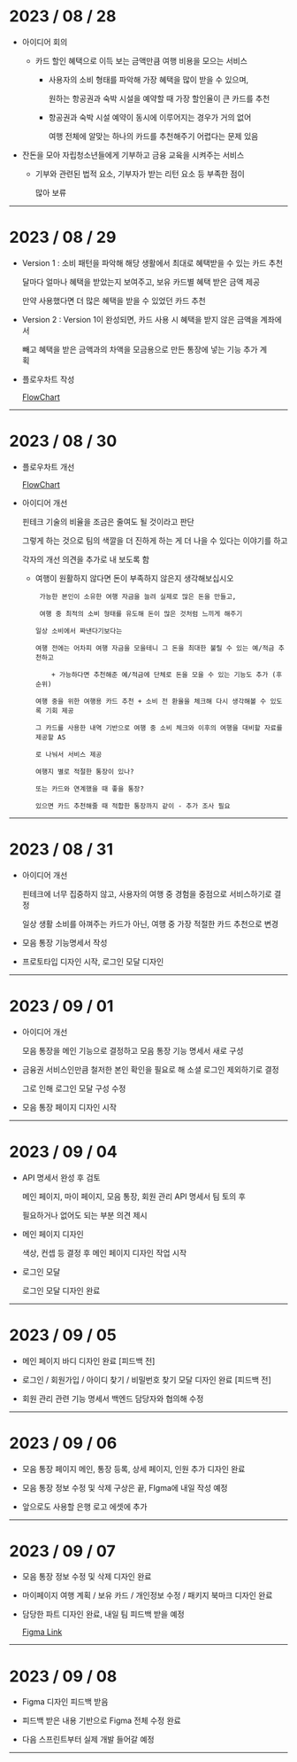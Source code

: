 # 2023 / 08 / 28

- 아이디어 회의
  
  - 카드 할인 혜택으로 이득 보는 금액만큼 여행 비용을 모으는 서비스
    
    - 사용자의 소비 형태를 파악해 가장 혜택을 많이 받을 수 있으며,
      
      원하는 항공권과 숙박 시설을 예약할 때 가장 할인율이 큰 카드를 추천
    
    - 항공권과 숙박 시설 예약이 동시에 이루어지는 경우가 거의 없어
      
      여행 전체에 알맞는 하나의 카드를 추천해주기 어렵다는 문제 있음

- 잔돈을 모아 자립청소년들에게 기부하고 금융 교육을 시켜주는 서비스
  
  - 기부와 관련된 법적 요소, 기부자가 받는 리턴 요소 등 부족한 점이
    
    많아 보류

---

# 2023 / 08 / 29

- Version 1 : 소비 패턴을 파악해 해당 생활에서 최대로 혜택받을 수 있는 카드 추천
  
  달마다 얼마나 혜택을 받았는지 보여주고, 보유 카드별 혜택 받은 금액 제공
  
  만약 사용했다면 더 많은 혜택을 받을 수 있었던 카드 추천

- Version 2 : Version 1이 완성되면, 카드 사용 시 혜택을 받지 않은 금액을 계좌에서 
  
  빼고 혜택을 받은 금액과의 차액을 모금용으로 만든 통장에 넣는 기능 추가 계획        

- 플로우차트 작성
  
  [FlowChart](https://www.notion.so/1597456012a84ba08919fbd23f340e74)

---

# 2023 / 08 / 30

- 플로우차트 개선
  
  [FlowChart](https://www.notion.so/1597456012a84ba08919fbd23f340e74)

- 아이디어 개선
  
  핀테크 기술의 비율을 조금은 줄여도 될 것이라고 판단
  
  그렇게 하는 것으로 팀의 색깔을 더 진하게 하는 게 더 나을 수 있다는 이야기를 하고
  
  각자의 개선 의견을 추가로 내 보도록 함
  
  - 여행이 원활하지 않다면 돈이 부족하지 않은지 생각해보십시오
    
    ```
     가능한 본인이 소유한 여행 자금을 늘려 실제로 많은 돈을 만들고,
    
     여행 중 최적의 소비 형태를 유도해 돈이 많은 것처럼 느끼게 해주기
    
    일상 소비에서 짜낸다기보다는
    
    여행 전에는 어차피 여행 자금을 모을테니 그 돈을 최대한 불릴 수 있는 예/적금 추천하고
    
        + 가능하다면 추천해준 예/적금에 단체로 돈을 모을 수 있는 기능도 추가 (후순위)
    
    여행 중을 위한 여행용 카드 추천 + 소비 전 환율을 체크해 다시 생각해볼 수 있도록 기회 제공
    
    그 카드를 사용한 내역 기반으로 여행 중 소비 체크와 이후의 여행을 대비할 자료를 제공할 AS
    
    로 나눠서 서비스 제공
    
    여행지 별로 적절한 통장이 있나?
    
    또는 카드와 연계했을 때 좋을 통장?
    
    있으면 카드 추천해줄 때 적합한 통장까지 같이 - 추가 조사 필요
    ```

---

# 2023 / 08 / 31

- 아이디어 개선
  
  핀테크에 너무 집중하지 않고, 사용자의 여행 중 경험을 중점으로 서비스하기로 결정
  
  일상 생활 소비를 아껴주는 카드가 아닌, 여행 중 가장 적절한 카드 추천으로 변경

- 모음 통장 기능명세서 작성

- 프로토타입 디자인 시작, 로그인 모달 디자인

---

# 2023 / 09 / 01

- 아이디어 개선
  
  모음 통장을 메인 기능으로 결정하고 모음 통장 기능 명세서 새로 구성

- 금융권 서비스인만큼 철저한 본인 확인을 필요로 해 소셜 로그인 제외하기로 결정
  
  그로 인해 로그인 모달 구성 수정

- 모음 통장 페이지 디자인 시작

---

# 2023 / 09 / 04

- API 명세서 완성 후 검토
  
  메인 페이지, 마이 페이지, 모음 통장, 회원 관리 API 명세서 팀 토의 후
  
  필요하거나 없어도 되는 부분 의견 제시

- 메인 페이지 디자인
  
  색상, 컨셉 등 결정 후 메인 페이지 디자인 작업 시작

- 로그인 모달
  
  로그인 모달 디자인 완료

---

# 2023 / 09 / 05

- 메인 페이지 바디 디자인 완료 [피드백 전]

- 로그인 / 회원가입 / 아이디 찾기 / 비밀번호 찾기 모달 디자인 완료 [피드백 전]

- 회원 관리 관련 기능 명세서 백엔드 담당자와 협의해 수정

---

# 2023 / 09 / 06

- 모음 통장 페이지 메인, 통장 등록, 상세 페이지, 인원 추가 디자인 완료

- 모음 통장 정보 수정 및 삭제 구상은 끝, FIgma에 내일 작성 예정

- 앞으로도 사용할 은행 로고 에셋에 추가

---

# 2023 / 09 / 07

- 모음 통장 정보 수정 및 삭제 디자인 완료

- 마이페이지 여행 계획 / 보유 카드 / 개인정보 수정 / 패키지 북마크 디자인 완료

- 담당한 파트 디자인 완료, 내일 팀 피드백 받을 예정
  
  [Figma Link]([Figma](https://www.figma.com/file/2TL4I9L8rIEWkx6Y4sD255/Waffle?type=design&node-id=0-1&mode=design&t=HMwMwUPKhG2II5S7-0))

---

# 2023 / 09 / 08

- Figma 디자인 피드백 받음

- 피드백 받은 내용 기반으로 Figma 전체 수정 완료

- 다음 스프린트부터 실제 개발 들어갈 예정

---
